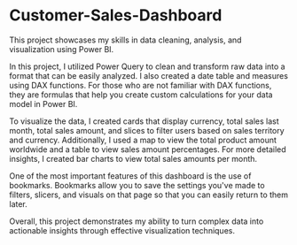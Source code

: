 # Customer-Sales-Dashboard
This project showcases my skills in data cleaning, analysis, and visualization using Power BI.

In this project, I utilized Power Query to clean and transform raw data into a format that can be easily analyzed. I also created a date table and measures using DAX functions. For those who are not familiar with DAX functions, they are formulas that help you create custom calculations for your data model in Power BI.

To visualize the data, I created cards that display currency, total sales last month, total sales amount, and slices to filter users based on sales territory and currency. Additionally, I used a map to view the total product amount worldwide and a table to view sales amount percentages. For more detailed insights, I created bar charts to view total sales amounts per month.

One of the most important features of this dashboard is the use of bookmarks. Bookmarks allow you to save the settings you've made to filters, slicers, and visuals on that page so that you can easily return to them later.

Overall, this project demonstrates my ability to turn complex data into actionable insights through effective visualization techniques.
